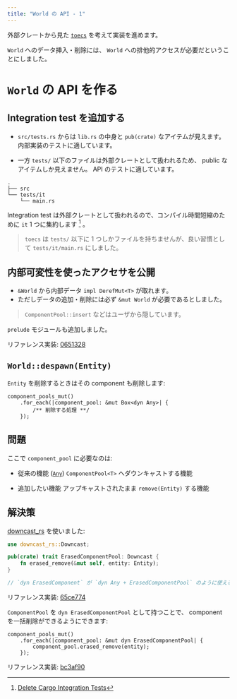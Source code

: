 ```yaml
---
title: "World の API - 1"
---
```


外部クレートから見た [`toecs`] を考えて実装を進めます。

[`toecs`]: https://github.com/toyboot4e/toecs

`World` へのデータ挿入・削除には、 `World` への排他的アクセスが必要だということにしました。

# `World` の API を作る

## Integration test を追加する

* `src/tests.rs` からは `lib.rs` の中身と `pub(crate)` なアイテムが見えます。
  内部実装のテストに適しています。

* 一方 `tests/` 以下のファイルは外部クレートとして扱われるため、 public なアイテムしか見えません。
  API のテストに適しています。

```
.
├── src
└── tests/it
    └── main.rs
```

Integration test は外部クレートとして扱われるので、コンパイル時間短縮のために `it` 1 つに集約します [^1] 。

> `toecs` は `tests/` 以下に 1  つしかファイルを持ちませんが、良い習慣として `tests/it/main.rs` にしました。

## 内部可変性を使ったアクセサを公開

* `&World` から内部データ `impl DerefMut<T>` が取れます。
* ただしデータの追加・削除には必ず `&mut World` が必要であるとしました。

> `ComponentPool::insert` などはユーザから隠しています。

`prelude` モジュールも追加しました。

リファレンス実装: [0651328](https://github.com/toyboot4e/toecs/commit/06513283310260fdc9decbd97ae25f1896488a62)

## `World::despawn(Entity)`

`Entity` を削除するときはその component も削除します:

```rust:lib.rs(疑似コード)
component_pools_mut()
    .for_each(|component_pool: &mut Box<dyn Any>| {
        /** 削除する処理 **/
    });
```

## 問題

ここで `component_pool` に必要なのは:

* 従来の機能 ([`Any`])
  `ComponentPool<T>` へダウンキャストする機能

* 追加したい機能
  アップキャストされたまま `remove(Entity)` する機能

[`Any`]: https://doc.rust-lang.org/beta/core/any/trait.Any.html

## 解決策

[downcast_rs] を使いました:

[downcast_rs]: https://github.com/marcianx/downcast-rs

```rust:comp.rs
use downcast_rs::Downcast;

pub(crate) trait ErasedComponentPool: Downcast {
    fn erased_remove(&mut self, entity: Entity);
}

// `dyn ErasedComponent` が `dyn Any + ErasedComponentPool` のように使えるようになる
```

リファレンス実装: [65ce774](https://github.com/toyboot4e/toecs/commit/65ce7747b87aba3f6f401ffce948c611d6ed3add)

`ComponentPool` を `dyn ErasedComponentPool` として持つことで、 component を一括削除ができるようにできます:

```rust:lib.rs(疑似コード)
component_pools_mut()
    .for_each(|component_pool: &mut dyn ErasedComponentPool| {
        component_pool.erased_remove(entity);
    });
```

リファレンス実装: [bc3af90](https://github.com/toyboot4e/toecs/commit/bc3af90e634c67c80336c5aff42d63e75d59bbf6)

[^1]: [Delete Cargo Integration Tests](https://matklad.github.io/2021/02/27/delete-cargo-integration-tests.html)
[^2]: うかつにデータを借りるとパニックします。一方 Bevy の [`World`] は `&mut self` を取る安全なメソッドを提供します。内部可変を使ったメソッドは [WorldCell][wc] を経由してアクセスするようになっています。

[`World`]: https://docs.rs/bevy/latest/bevy/ecs/world/struct.World.html
[wc]: https://docs.rs/bevy/latest/bevy/ecs/world/struct.WorldCell.html

